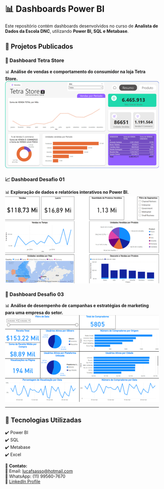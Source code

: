 # 📊 Dashboards Power BI 

Este repositório contém dashboards desenvolvidos no curso de **Analista de Dados da Escola DNC**, utilizando **Power BI, SQL e Metabase**.

## 📂 Projetos Publicados  

### 🏪 Dashboard Tetra Store  
📊 **Análise de vendas e comportamento do consumidor na loja Tetra Store.**  
![Dashboard Tetra Store](dashboard-tetra-store.png)  

### 📈 Dashboard Desafio 01  
📊 **Exploração de dados e relatórios interativos no Power BI.**  
![Dashboard Desafio 01](dashboard-desafio01.png)  

### 📢 Dashboard Desafio 03  
📊 **Análise de desempenho de campanhas e estratégias de marketing para uma empresa do setor.**  
![Dashboard Desafio 03](desafio.03.png)  

---

## 🔧 Tecnologias Utilizadas  
✔️ Power BI  
✔️ SQL  
✔️ Metabase  
✔️ Excel  

📩 **Contato:**  
📧 Email: [lucafsasso@hotmail.com](mailto:lucafsasso@hotmail.com)  
📱 WhatsApp: (11) 99560-7670  
🔗 [LinkedIn Profile](https://www.linkedin.com/in/luca-favilli-sasso/)
